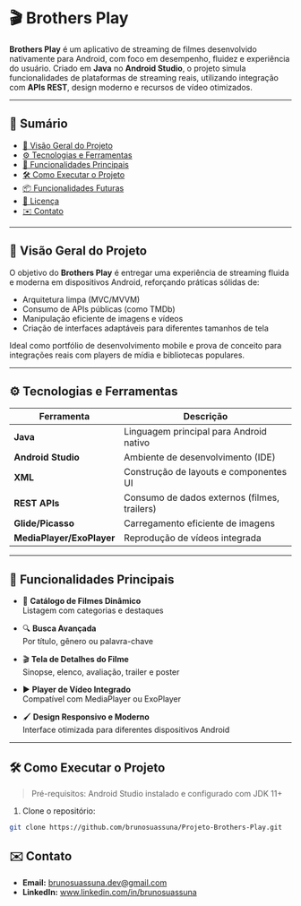 # 🎬 Brothers Play

**Brothers Play** é um aplicativo de streaming de filmes desenvolvido nativamente para Android, com foco em desempenho, fluidez e experiência do usuário. Criado em **Java** no **Android Studio**, o projeto simula funcionalidades de plataformas de streaming reais, utilizando integração com **APIs REST**, design moderno e recursos de vídeo otimizados.

---

## 📌 Sumário

- [🚀 Visão Geral do Projeto](#-visão-geral-do-projeto)
- [⚙️ Tecnologias e Ferramentas](#️-tecnologias-e-ferramentas)
- [🔑 Funcionalidades Principais](#-funcionalidades-principais)
- [🛠️ Como Executar o Projeto](#️-como-executar-o-projeto)
- [📦 Funcionalidades Futuras](#-funcionalidades-futuras)
- [📜 Licença](#-licença)
- [✉️ Contato](#-contato)

---

## 🚀 Visão Geral do Projeto

O objetivo do **Brothers Play** é entregar uma experiência de streaming fluida e moderna em dispositivos Android, reforçando práticas sólidas de:

- Arquitetura limpa (MVC/MVVM)
- Consumo de APIs públicas (como TMDb)
- Manipulação eficiente de imagens e vídeos
- Criação de interfaces adaptáveis para diferentes tamanhos de tela

Ideal como portfólio de desenvolvimento mobile e prova de conceito para integrações reais com players de mídia e bibliotecas populares.

---

## ⚙️ Tecnologias e Ferramentas

| Ferramenta            | Descrição                                      |
|------------------------|-----------------------------------------------|
| **Java**               | Linguagem principal para Android nativo       |
| **Android Studio**     | Ambiente de desenvolvimento (IDE)             |
| **XML**                | Construção de layouts e componentes UI        |
| **REST APIs**          | Consumo de dados externos (filmes, trailers)  |
| **Glide/Picasso**      | Carregamento eficiente de imagens             |
| **MediaPlayer/ExoPlayer** | Reprodução de vídeos integrada             |

---

## 🔑 Funcionalidades Principais

- 📁 **Catálogo de Filmes Dinâmico**  
  Listagem com categorias e destaques

- 🔍 **Busca Avançada**  
  Por título, gênero ou palavra-chave

- 🎬 **Tela de Detalhes do Filme**  
  Sinopse, elenco, avaliação, trailer e poster

- ▶️ **Player de Vídeo Integrado**  
  Compatível com MediaPlayer ou ExoPlayer

- 🖌️ **Design Responsivo e Moderno**  
  Interface otimizada para diferentes dispositivos Android

---

## 🛠️ Como Executar o Projeto

> Pré-requisitos: Android Studio instalado e configurado com JDK 11+

1. Clone o repositório:
```bash
git clone https://github.com/brunosuassuna/Projeto-Brothers-Play.git
```

## ✉️ Contato
- **Email:** brunosuassuna.dev@gmail.com
- **LinkedIn:** www.linkedin.com/in/brunosuassuna

